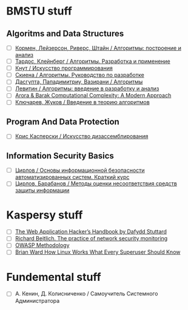 # BMSTU stuff
## Algoritms and Data Structures
- [ ] [Кормен, Лейзерсон, Риверс, Штайн / Алгоритмы: построение и анализ](https://github.com/WhiteRabbitRo/workingbee-tch-/blob/master/Literature/“Алгоритмы_%20построение%20и%20анализ»%20Кормен.pdf)
- [ ] [Тардос, Клейнберг / Алгоритмы. Разработка и применение](https://github.com/WhiteRabbitRo/workingbee-tch-/blob/master/Literature/Kleinberg_Tardoc_algoritmy_razrabotka_i_primenenie.pdf)
- [ ] [Кнут / Искусство программирования](https://github.com/WhiteRabbitRo/workingbee-tch-/blob/master/Literature/Knut_D_-_Iskusstvo_Programmirovania_Tom_1_3-E.pdf)
- [ ] [Скиена / Алгоритмы. Руководство по разработке](https://github.com/WhiteRabbitRo/workingbee-tch-/blob/master/Literature/Skiena_S_Algoritmy_Rukovodstvo_po_razrabotke_2-e_izdanie_2011.djvu)
- [ ] [Дасгупта, Пападимитриу, Вазирани / Алгоритмы](https://github.com/WhiteRabbitRo/workingbee-tch-/blob/master/Literature/dasgupta_2014.pdf)
- [ ] [Левитин / Алгоритмы: введение в разработку и анализ](https://github.com/WhiteRabbitRo/workingbee-tch-/blob/master/Literature/Алгоритмы_Левитин.docx)
- [ ] [Arora & Barak Computational Complexity: A Modern Approach](https://github.com/WhiteRabbitRo/workingbee-tch-/blob/master/Literature/computational%20complesity.pdf)
- [ ] [Ключарев, Жуков / Введение в теорию алгоритмов](https://github.com/WhiteRabbitRo/workingbee-tch-/blob/master/Literature/Ключарев%2BП.Г.Введение%2Bв%2Bтеорию%2Bалгоритмов.pdf)

## Program And Data Protection
- [ ] [Крис Касперски / Искусство дизассемблирования](https://drive.google.com/open?id=17GqzNh6_9CLui_-QTqMQv7K1wXRPpSVZ)

## Information Security Basics
- [ ] [Цирлов / Основы информационной безопасности автоматизированных систем. Краткий курс](https://github.com/WhiteRabbitRo/workingbee-tch-/blob/master/Literature/Основы%20информационной%20безопасности.%20Краткий%20курс.%5BЦирлов%20В.Л.%5D.pdf)
- [ ] [Цирлов, Барабанов / Методы оценки несоответствия средств защиты информации](https://github.com/WhiteRabbitRo/workingbee-tch-/blob/master/Literature/Цирлов_Методы%20оценки.pdf)

# Kaspersy stuff
- [ ] [The Web Application Hacker’s Handbook by Dafydd Stuttard](https://github.com/WhiteRabbitRo/workingbee-tch-/blob/master/Literature/The%20web%20application%20hackers%20handbook%20finding%20and%20exploiting%20security%20flaws%20-ed2%202011.pdf)
- [ ] [Richard Bejtlich. The practice of network security monitoring](https://github.com/WhiteRabbitRo/workingbee-tch-/blob/master/Literature/The%20Practice%20of%20Network%20Security%20Monitoring.pdf)
- [ ] [OWASP Methodology](https://www.owasp.org/index.php/About_The_Open_Web_Application_Security_Project)
- [ ] [Brian Ward How Linux Works What Every Superuser Should Know](https://github.com/WhiteRabbitRo/workingbee-tch-/blob/master/Literature/How%20Linux%20Works%20What%20Every%20Superuser%20Should%20Know.pdf)

# Fundemental stuff
- [ ] А. Кенин, Д. Колисниченко / Самоучитель Системного Администратора

